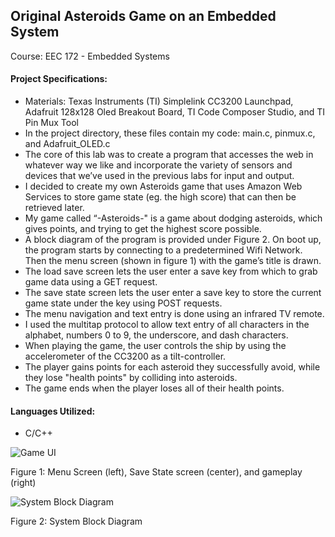 ## Original Asteroids Game on an Embedded System

Course: EEC 172 - Embedded Systems

#### Project Specifications:
  - Materials: Texas Instruments (TI) Simplelink CC3200 Launchpad, Adafruit 128x128 Oled Breakout Board, TI Code Composer Studio, and TI Pin Mux Tool
  - In the project directory, these files contain my code: main.c, pinmux.c, and Adafruit_OLED.c
  - The core of this lab was to create a program that accesses the web in whatever way we like and incorporate the variety of sensors and devices that we’ve used in the previous labs for input and output.
  - I decided to create my own Asteroids game that uses Amazon Web Services to store game state (eg. the high score) that can then be retrieved later.
  - My game called “-Asteroids-" is a game about dodging asteroids, which gives points, and trying to get the highest score possible.
  - A block diagram of the program is provided under Figure 2. On boot up, the program starts by connecting to a predetermined Wifi Network. Then the menu screen (shown in figure 1) with the game’s title is drawn.
  - The load save screen lets the user enter a save key from which to grab game data using a GET request.
  - The save state screen lets the user enter a save key to store the current game state under the key using POST requests.
  - The menu navigation and text entry is done using an infrared TV remote.
  - I used the multitap protocol to allow text entry of all characters in the alphabet, numbers 0 to 9, the underscore, and dash characters.
  - When playing the game, the user controls the ship by using the accelerometer of the CC3200 as a tilt-controller.
  - The player gains points for each asteroid they successfully avoid, while they lose "health points" by colliding into asteroids.
  - The game ends when the player loses all of their health points.

#### Languages Utilized:
  - C/C++

![Game UI](https://github.com/NimaBayati/Relevant-Coursework/assets/43078702/60de4f57-18c3-487e-b9a7-376324a60d27)

Figure 1: Menu Screen (left), Save State screen (center), and gameplay (right)

![System Block Diagram](https://github.com/NimaBayati/Relevant-Coursework/assets/43078702/56d4fab7-7c84-4179-8bce-5bf2a7749d3c)

Figure 2: System Block Diagram

